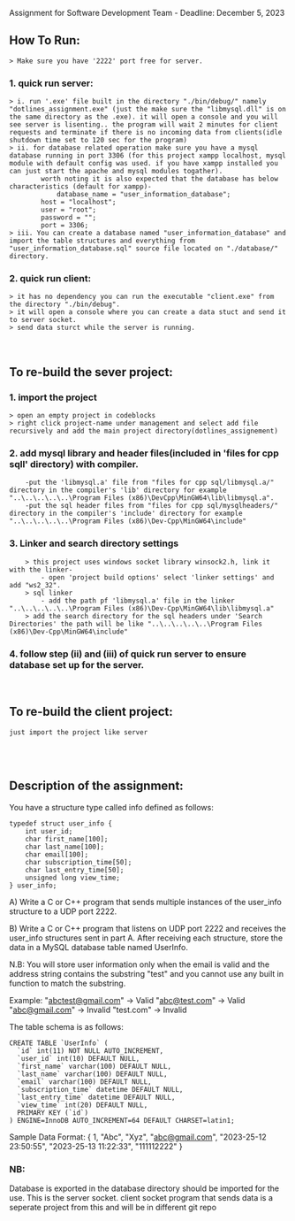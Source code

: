 
Assignment for Software Development Team - Deadline: December 5, 2023

## How To Run:
	> Make sure you have '2222' port free for server. 
### 1. quick run server:
	> i. run '.exe' file built in the directory "./bin/debug/" namely "dotlines_assignment.exe" (just the make sure the "libmysql.dll" is on the same directory as the .exe). it will open a console and you will see server is lisenting.. the program will wait 2 minutes for client requests and terminate if there is no incoming data from clients(idle shutdown time set to 120 sec for the program)
   	> ii. for database related operation make sure you have a mysql database running in port 3306 (for this project xampp localhost, mysql module with default config was used. if you have xampp installed you can just start the apache and mysql modules togather).
    		worth noting it is also expected that the database has below characteristics (default for xampp)-
      			database_name = "user_information_database";
			host = "localhost";
			user = "root";
			password = "";
			port = 3306;
   	> iii. You can create a database named "user_information_database" and import the table structures and everything from "user_information_database.sql" source file located on "./database/" directory.
### 2. quick run client:
  	> it has no dependency you can run the executable "client.exe" from the directory "./bin/debug".
   	> it will open a console where you can create a data stuct and send it to server socket.
    > send data sturct while the server is running.
<br />

## To re-build the sever project:
### 1. import the project
	> open an empty project in codeblocks
	> right click project-name under management and select add file recursively and add the main project directory(dotlines_assignement)
### 2. add mysql library and header files(included in 'files for cpp sqll' directory) with compiler. 
    	-put the 'libmysql.a' file from "files for cpp sql/libmysql.a/" directory in the compiler's 'lib' directory for example "..\..\..\..\..\Program Files (x86)\DevCpp\MinGW64\lib\libmysql.a".
       	-put the sql header files from "files for cpp sql/mysqlheaders/" directory in the compiler's 'include' directory for example "..\..\..\..\..\Program Files (x86)\Dev-Cpp\MinGW64\include"
### 3. Linker and search directory settings
     	> this project uses windows socket library winsock2.h, link it with the linker-
       		- open 'project build options' select 'linker settings' and add "ws2_32".
		> sql linker
    		- add the path pf 'libmysql.a' file in the linker "..\..\..\..\..\Program Files (x86)\Dev-Cpp\MinGW64\lib\libmysql.a"
       	> add the search directory for the sql headers under 'Search Directories' the path will be like "..\..\..\..\..\Program Files (x86)\Dev-Cpp\MinGW64\include"
### 4. follow step (ii) and (iii) of quick run server to ensure database set up for the server. 
<br />

## To re-build the client project:
	just import the project like server
<br />  			
<br />

## Description of the assignment:
You have a structure type called info defined as follows:

	typedef struct user_info {
		int user_id;
		char first_name[100];
		char last_name[100];
		char email[100];
		char subscription_time[50];
		char last_entry_time[50];
		unsigned long view_time;
	} user_info;

A) Write a C or C++ program that sends multiple instances of the user_info structure to a UDP port 2222.

B) Write a C or C++ program that listens on UDP port 2222 and receives the user_info structures sent in part A. 
   After receiving each structure, store the data in a MySQL database table named UserInfo.
   
   N.B: You will store user information only when the email is valid and the address string contains the substring "test" 
		and you cannot use any built in function to match the substring.
   
   Example: 
		"abctest@gmail.com" -> Valid
		"abc@test.com" -> Valid
		"abc@gmail.com" -> Invalid
		"test.com" -> Invalid
   
The table schema is as follows:

	CREATE TABLE `UserInfo` (
	  `id` int(11) NOT NULL AUTO_INCREMENT,
	  `user_id` int(10) DEFAULT NULL,
	  `first_name` varchar(100) DEFAULT NULL,
	  `last_name` varchar(100) DEFAULT NULL,
	  `email` varchar(100) DEFAULT NULL,
	  `subscription_time` datetime DEFAULT NULL,
	  `last_entry_time` datetime DEFAULT NULL,
	  `view_time` int(20) DEFAULT NULL,
	  PRIMARY KEY (`id`)
	) ENGINE=InnoDB AUTO_INCREMENT=64 DEFAULT CHARSET=latin1;


Sample Data Format:
{
	1,
	"Abc",
	"Xyz",
	"abc@gmail.com",
	"2023-25-12 23:50:55",
	"2023-25-13 11:22:33",
	"111112222"
}


### NB:
Database is exported in the database directory should be imported for the use. This is the server socket. 
client socket program that sends data is a seperate project from this and will be in different git repo
